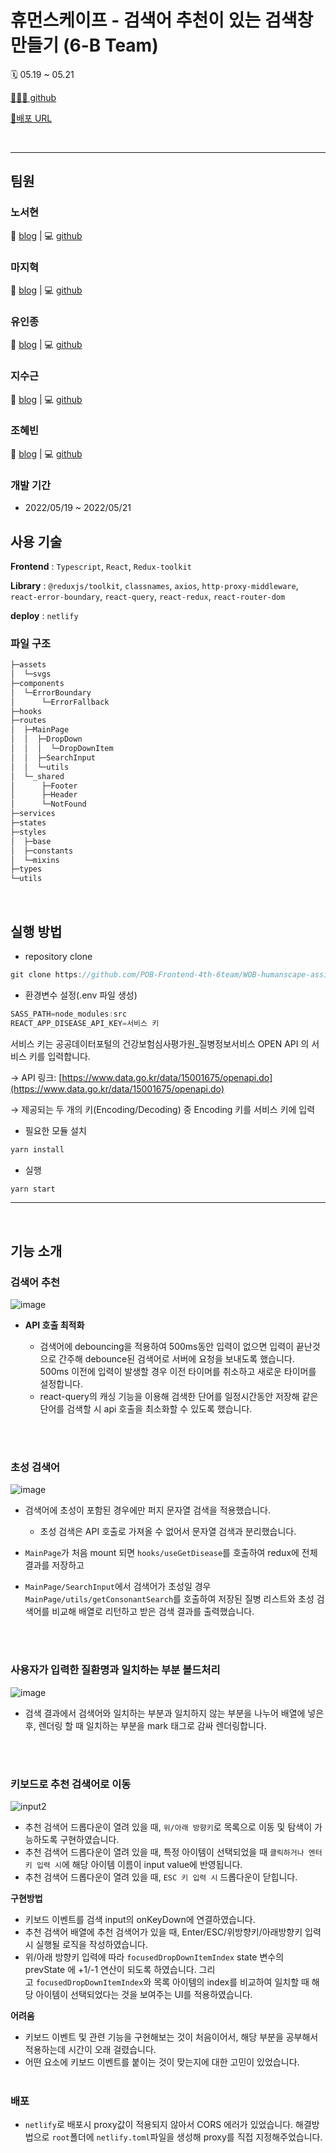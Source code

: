 # 휴먼스케이프 - 검색어 추천이 있는 검색창 만들기 (6-B Team)
🗓️ 05.19 ~ 05.21

[👨🏻‍💻 github](https://github.com/POB-Frontend-4th-6team/WOB-humanscape-assignment-Bteam)

[🔗배포 URL](https://humanscape-assignment-6bteam.netlify.app/)

<br>
<hr>

## 팀원
### 노서현

📒 [blog](https://doooodle932.tistory.com/) | 💻 [github](https://github.com/Seohyun-Roh)

### 마지혁

📒 [blog](https://velog.io/@maji93) | 💻 [github](https://github.com/majih93)

### 유인종

📒 [blog](https://velog.io/@in3166) | 💻 [github](https://github.com/in3166)

### 지수근

📒 [blog](https://velog.io/@wltnrms0629) | 💻 [github](https://github.com/jsg0629)

### 조혜빈

📒 [blog](https://hb829.tistory.com/) | 💻 [github](https://github.com/hyebin829)


### 개발 기간
- 2022/05/19 ~ 2022/05/21


## 사용 기술

**Frontend** : `Typescript`, `React`, `Redux-toolkit`

**Library** : `@reduxjs/toolkit`, `classnames`, `axios`, `http-proxy-middleware`, `react-error-boundary`, `react-query`, `react-redux`, `react-router-dom`

**deploy** : `netlify`
<br>

### 파일 구조
```bash
├─assets
│  └─svgs
├─components
│  └─ErrorBoundary
│      └─ErrorFallback
├─hooks
├─routes
│  ├─MainPage
│  │  ├─DropDown
│  │  │  └─DropDownItem
│  │  ├─SearchInput
│  │  └─utils
│  └─_shared
│      ├─Footer
│      ├─Header
│      └─NotFound
├─services
├─states
├─styles
│  ├─base
│  ├─constants
│  └─mixins
├─types
└─utils
``` 

<br>

## 실행 방법

- repository clone

```jsx
git clone https://github.com/POB-Frontend-4th-6team/WOB-humanscape-assignment-Bteam.git
```

- 환경변수 설정(.env 파일 생성)

```jsx
SASS_PATH=node_modules:src
REACT_APP_DISEASE_API_KEY=서비스 키
```

서비스 키는 공공데이터포털의 건강보험심사평가원_질병정보서비스 OPEN API 의 서비스 키를 입력합니다. 

→ API 링크: [https://www.data.go.kr/data/15001675/openapi.do](https://www.data.go.kr/data/15001675/openapi.do)

→ 제공되는 두 개의 키(Encoding/Decoding) 중 Encoding 키를 서비스 키에 입력

- 필요한 모듈 설치

```jsx
yarn install
```

- 실행

```jsx
yarn start
```

<hr>
<br>

## 기능 소개

### 검색어 추천
![image](https://user-images.githubusercontent.com/45654988/169681311-65e38ae3-b525-4c41-b14e-dbde79e28a1e.png)

- **API 호출 최적화**

  - 검색어에 debouncing을 적용하여 500ms동안 입력이 없으면 입력이 끝난것으로 간주해 debounce된 검색어로 서버에 요청을 보내도록 했습니다. 500ms 이전에 입력이 발생할 경우 이전 타이머를 취소하고 새로운 타이머를 설정합니다.
  - react-query의 캐싱 기능을 이용해 검색한 단어를 일정시간동안 저장해 같은 단어를 검색할 시 api 호출을 최소화할 수 있도록 했습니다.

<br><br>

### 초성 검색어 

![image](https://user-images.githubusercontent.com/45654988/169681312-35c83718-e815-4d35-a874-1b16b1fa1ed8.png)

- 검색어에 초성이 포함된 경우에만 퍼지 문자열 검색을 적용했습니다.
  - 초성 검색은 API 호출로 가져올 수 없어서 문자열 검색과 분리했습니다.

- `MainPage`가 처음 mount 되면 `hooks/useGetDisease`를 호출하여 redux에 전체 결과를 저장하고
- `MainPage/SearchInput`에서 검색어가 초성일 경우 `MainPage/utils/getConsonantSearch`를 호출하여 저장된 질병 리스트와 초성 검색어를 비교해 배열로 리턴하고 받은 검색 결과를 출력했습니다.


<br><br>

### 사용자가 입력한 질환명과 일치하는 부분 볼드처리

![image](https://user-images.githubusercontent.com/45654988/169681316-99b74d03-6aef-46bf-8a6b-35a90776224d.png)


- 검색 결과에서 검색어와 일치하는 부분과 일치하지 않는 부분을 나누어 배열에 넣은 후, 렌더링 할 때 일치하는 부분을 mark 태그로 감싸 렌더링합니다.

<br><br>

### 키보드로 추천 검색어로 이동
![input2](https://user-images.githubusercontent.com/45654988/169681509-0ef2b5bf-e05f-49ae-a500-70d3dd1fbdbd.gif)

- 추천 검색어 드롭다운이 열려 있을 때, `위/아래 방향키`로 목록으로 이동 및 탐색이 가능하도록 구현하였습니다.
- 추천 검색어 드롭다운이 열려 있을 때, 특정 아이템이 선택되었을 때 `클릭하거나 엔터키 입력 시`에 해당 아이템 이름이 input value에 반영됩니다.
- 추천 검색어 드롭다운이 열려 있을 때, `ESC 키 입력 시` 드롭다운이 닫힙니다.

**구현방법**

- 키보드 이벤트를 검색 input의 onKeyDown에 연결하였습니다.
- 추천 검색어 배열에 추천 검색어가 있을 때, Enter/ESC/위방향키/아래방향키 입력 시 실행될 로직을 작성하였습니다.
- 위/아래 방향키 입력에 따라 `focusedDropDownItemIndex` state 변수의 prevState 에 +1/-1 연산이 되도록 하였습니다. 그리고 `focusedDropDownItemIndex`와 목록 아이템의 index를 비교하여 일치할 때 해당 아이템이 선택되었다는 것을 보여주는 UI를 적용하였습니다.

**어려움**

- 키보드 이벤트 및 관련 기능을 구현해보는 것이 처음이어서, 해당 부분을 공부해서 적용하는데 시간이 오래 걸렸습니다.
- 어떤 요소에 키보드 이벤트를 붙이는 것이 맞는지에 대한 고민이 있었습니다.
<br><br>

### 배포

- `netlify`로 배포시 proxy값이 적용되지 않아서 CORS 에러가 있었습니다. 해결방법으로 `root`폴더에 `netlify.toml`파일을 생성해 proxy를 직접 지정해주었습니다.
